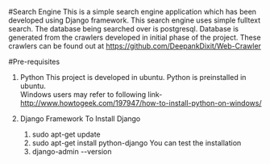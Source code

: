 #Search Engine
This is a simple search engine application which has been developed using Django framework.
This search engine uses simple fulltext search. The database being searched over is postgresql.
Database is generated from the crawlers developed in initial phase of the project. These crawlers can be found out at https://github.com/DeepankDixit/Web-Crawler

#Pre-requisites

1. Python
This project is developed in ubuntu. Python is preinstalled in ubuntu.<br> 
Windows users may refer to following link-
http://www.howtogeek.com/197947/how-to-install-python-on-windows/

2. Django Framework
To Install Django
   1. sudo apt-get update
   2. sudo apt-get install python-django
You can test the installation 
   1. django-admin --version
